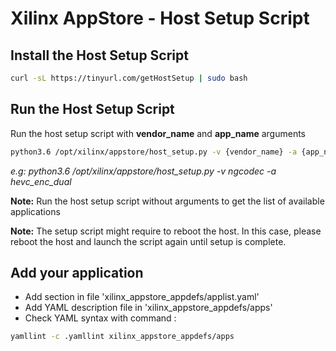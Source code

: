
# Xilinx AppStore - Host Setup Script

## Install the Host Setup Script
````bash
curl -sL https://tinyurl.com/getHostSetup | sudo bash
````

## Run the Host Setup Script
Run the host setup script with **vendor_name** and **app_name** arguments
````bash
python3.6 /opt/xilinx/appstore/host_setup.py -v {vendor_name} -a {app_name}
````

*e.g: python3.6 /opt/xilinx/appstore/host_setup.py -v ngcodec -a hevc_enc_dual*

**Note:** Run the host setup script without arguments to get the list of available applications

**Note:** The setup script might require to reboot the host. In this case, please reboot the host and launch the script again until setup is complete.

## Add your application
- Add section in file 'xilinx_appstore_appdefs/applist.yaml'
- Add YAML description file in 'xilinx_appstore_appdefs/apps'
- Check YAML syntax with command : 
````bash
yamllint -c .yamllint xilinx_appstore_appdefs/apps
````


